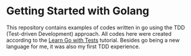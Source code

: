 # Getting Started with Golang

This repository contains examples of codes written in go using the TDD (Test-driven Development) approach. All codes here were created according to the [Learn Go with Tests](https://quii.gitbook.io/learn-go-with-tests/) tutorial. Besides go being a new language for me, it was also my first TDD experience.

